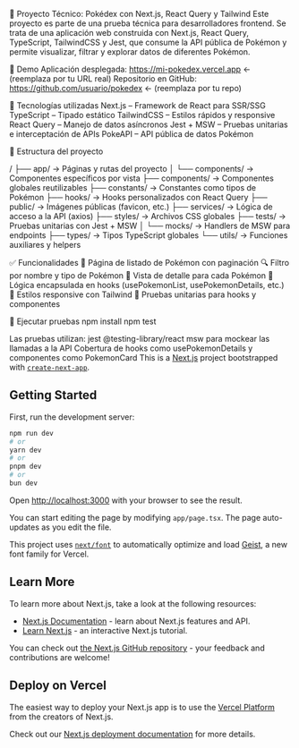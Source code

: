 🧪 Proyecto Técnico: Pokédex con Next.js, React Query y Tailwind
Este proyecto es parte de una prueba técnica para desarrolladores frontend. Se trata de una aplicación web construida con Next.js, React Query, TypeScript, TailwindCSS y Jest, que consume la API pública de Pokémon y permite visualizar, filtrar y explorar datos de diferentes Pokémon.

🚀 Demo
    Aplicación desplegada: https://mi-pokedex.vercel.app ← (reemplaza por tu URL real)
    Repositorio en GitHub: https://github.com/usuario/pokedex ← (reemplaza por tu repo)



🧱 Tecnologías utilizadas
    Next.js – Framework de React para SSR/SSG
    TypeScript – Tipado estático
    TailwindCSS – Estilos rápidos y responsive
    React Query – Manejo de datos asíncronos
    Jest + MSW – Pruebas unitarias e interceptación de APIs
    PokeAPI – API pública de datos Pokémon

🧩 Estructura del proyecto

/
├── app/                        → Páginas y rutas del proyecto
│   └── components/             → Componentes específicos por vista
├── components/                → Componentes globales reutilizables
├── constants/                 → Constantes como tipos de Pokémon
├── hooks/                     → Hooks personalizados con React Query
├── public/                    → Imágenes públicas (favicon, etc.)
├── services/                  → Lógica de acceso a la API (axios)
├── styles/                    → Archivos CSS globales
├── tests/                     → Pruebas unitarias con Jest + MSW
│   └── mocks/                 → Handlers de MSW para endpoints
├── types/                     → Tipos TypeScript globales
└── utils/                     → Funciones auxiliares y helpers

✅ Funcionalidades
    📄 Página de listado de Pokémon con paginación
    🔍 Filtro por nombre y tipo de Pokémon
    📌 Vista de detalle para cada Pokémon
    🧠 Lógica encapsulada en hooks (usePokemonList, usePokemonDetails, etc.)
    💅 Estilos responsive con Tailwind
    🧪 Pruebas unitarias para hooks y componentes


🧪 Ejecutar pruebas
    npm install
    npm test

Las pruebas utilizan:
    jest
    @testing-library/react
    msw para mockear las llamadas a la API
    Cobertura de hooks como usePokemonDetails y componentes como PokemonCard
This is a [Next.js](https://nextjs.org) project bootstrapped with [`create-next-app`](https://nextjs.org/docs/app/api-reference/cli/create-next-app).

## Getting Started

First, run the development server:

```bash
npm run dev
# or
yarn dev
# or
pnpm dev
# or
bun dev
```

Open [http://localhost:3000](http://localhost:3000) with your browser to see the result.

You can start editing the page by modifying `app/page.tsx`. The page auto-updates as you edit the file.

This project uses [`next/font`](https://nextjs.org/docs/app/building-your-application/optimizing/fonts) to automatically optimize and load [Geist](https://vercel.com/font), a new font family for Vercel.

## Learn More

To learn more about Next.js, take a look at the following resources:

- [Next.js Documentation](https://nextjs.org/docs) - learn about Next.js features and API.
- [Learn Next.js](https://nextjs.org/learn) - an interactive Next.js tutorial.

You can check out [the Next.js GitHub repository](https://github.com/vercel/next.js) - your feedback and contributions are welcome!

## Deploy on Vercel

The easiest way to deploy your Next.js app is to use the [Vercel Platform](https://vercel.com/new?utm_medium=default-template&filter=next.js&utm_source=create-next-app&utm_campaign=create-next-app-readme) from the creators of Next.js.

Check out our [Next.js deployment documentation](https://nextjs.org/docs/app/building-your-application/deploying) for more details.

